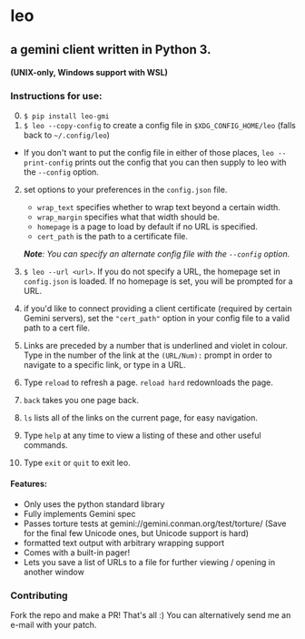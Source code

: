 # leo

## a gemini client written in Python 3.

#### (UNIX-only, Windows support with WSL)    

### Instructions for use:
0) `$ pip install leo-gmi`
1) `$ leo --copy-config` to create a config file in `$XDG_CONFIG_HOME/leo` (falls back to `~/.config/leo`)
* If you don't want to put the config file in either of those places, `leo --print-config` prints out the config that you can then supply to leo with the `--config` option.
2) set options to your preferences in the `config.json` file.
    * `wrap_text` specifies whether to wrap text beyond a certain width.
    * `wrap_margin` specifies what that width should be.
    * `homepage` is a page to load by default if no URL is specified.
    * `cert_path` is the path to a certificate file.

    _**Note**: You can specify an alternate config file with the `--config` option._

3) ```$ leo --url <url>```. If you do not specify a URL, the homepage set in `config.json` is loaded. If no homepage is set, you will be prompted for a URL.

4) if you'd like to connect providing a client certificate (required by certain Gemini servers), set the `"cert_path"` option in your config file to a valid path to a cert file.

5) Links are preceded by a number that is underlined and violet in colour. Type in the number of the link at the `(URL/Num):` prompt in order to navigate to a specific link, or type in a URL.  

6) Type `reload` to refresh a page. `reload hard` redownloads the page.  

7) `back` takes you one page back.  

8) `ls` lists all of the links on the current page, for easy navigation.

9) Type `help` at any time to view a listing of these and other useful commands.

10) Type ```exit``` or ```quit``` to exit leo.  

#### Features:
* Only uses the python standard library
* Fully implements Gemini spec
* Passes torture tests at gemini://gemini.conman.org/test/torture/ (Save for the final few Unicode ones, but Unicode support is hard)
* formatted text output with arbitrary wrapping support
* Comes with a built-in pager!
* Lets you save a list of URLs to a file for further viewing / opening in another window

### Contributing

Fork the repo and make a PR! That's all :) You can alternatively send me an e-mail with your patch.